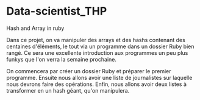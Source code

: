 # Data-scientist_THP
Hash and Array in ruby

Dans ce projet, on va manipuler des arrays et des hashs contenant des centaines d'éléments, le tout via un programme dans un dossier Ruby bien rangé. Ce sera une excellente introduction aux programmes un peu plus funkys que l'on verra la semaine prochaine.

On commencera par créer un dossier Ruby et préparer le premier programme. Ensuite nous allons avoir une liste de journalistes sur laquelle nous devrons faire des opérations. Enfin, nous allons avoir deux listes à transformer en un hash géant, qu'on manipulera.
